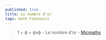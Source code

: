 ```yaml
---
published: true
title: Le nombre d'or
tags: math Fibonacci
---
```

> 1 + ϕ = ϕxϕ -  Le nombre d'or - [Micmaths](https://www.youtube.com/watch?v=DxmFbdp7v9Q)
